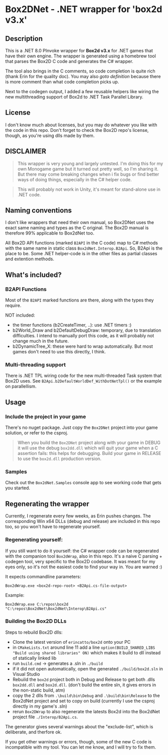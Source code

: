 # Box2DNet - .NET wrapper for 'box2d v3.x'

## Description

This is a .NET 8.0 PInvoke wrapper for **Box2d v3.x** for .NET games that have their own engine. The wrapper is generated using a homebrew tool that parses the Box2D C code and generates the C# wrapper.

The tool also brings in the C comments, so code completion is quite rich (thank Erin for the quality doc). You may also *goto definition* because there is more comment than what code completion picks up.

Next to the codegen output, I added a few reusable helpers like wiring the new multithreading support of Box2d to .NET Task Parallel Library.

## License

I don't know much about licenses, but you may do whatever you like with the code in this repo. Don't forget to check the Box2D repo's license, though, as you're using dlls made by them.

## DISCLAIMER

> This wrapper is very young and largely untested. I'm doing this for my own Monogame game but it turned out pretty well, so I'm sharing it. But there may come breaking changes when i fix bugs or find better ways of doing things, especially in the C# helper code.

> This will probably not work in Unity, it's meant for stand-alone use in .NET code.

## Naming conventions

I don't like wrappers that need their own manual, so Box2DNet uses the exact same naming and types as the C original. The Box2D manual is therefore 99% applicable to Box2dNet too. 

All Box2D API functions (marked ```B2API``` in the C code) map to C# methods with the same name in static class ```Box2dNet.Interop.B2Api```. So, B2Api is the place to be. 
Some .NET helper-code is in the other files as partial classes and extention methods.

## What's included?

### B2API Functions

Most of the ```B2API``` marked functions are there, along with the types they require. 

NOT included:

* the timer functions (b2CreateTimer, ..): use .NET timers :)
* b2World_Draw and b2DefaultDebugDraw: temporary, due to translation difficulties. I intend to manually port this code, as it will probably not change much in the future.
* b2DynamicTree_X: these were hard to wrap automatically. But most games don't need to use this directly, I think.

### Multi-threading support

There is .NET TPL wiring code for the new multi-threaded Task system that Box2D uses. See ```B2Api.b2DefaultWorldDef_WithDotNetTpl()``` or the example on parallellism.

## Usage

### Include the project in your game

There's no nuget package. Just copy the ```Box2DNet``` project into your game solution, or refer to the csproj.

> When you build the ```Box2DNet``` project along with your game in DEBUG it will use the debug ```box2dd.dll``` which will quit your game when a C assertion fails: this helps for debugging. Build your game in RELEASE to use the ```box2d.dll``` production version.

### Samples

Check out the ```Box2dNet.Samples``` console app to see working code that gets you started.

## Regenerating the wrapper

Currently, I regenerate every few weeks, as Erin pushes changes. The corresponding Win x64 DLLs (debug and release) are included in this repo too, so you won't have to regenerate yourself. 

### Regenerating yourself:

If you still want to do it yourself: the C# wrapper code can be regenerated with the companion tool ```Box2dWrap```, also in this repo. 
It's a naive C parsing + codegen tool, very specific to the Box2D codebase. It was meant for my eyes only, so it's not the easiest code to find your way in. You are warned :)

It expects commandline parameters: 

```Box2dWrap.exe <box2d-repo-root> <B2Api.cs-file-output>``` 

Example:

```Box2dWrap.exe C:\repos\box2d "C:\repos\Box2dNet\Box2dNet\Interop\B2Api.cs"```

### Building the Box2D DLLs

Steps to rebuild Box2D dlls:

* Clone the latest version of ```erincatto/box2d``` onto your PC
* in ```CMakeLists.txt``` around line 11 add a line ```option(BUILD_SHARED_LIBS "Build using shared libraries" ON)``` which makes it build to dll instead of statically linked lib
* run ```build.cmd``` -> generates a .sln in ```./build```
* if it did not open automatically, open the generated ```./build/box2d.sln``` in Visual Studio
* Rebuild the ```box2d``` project both in Debug and Release to get both .dlls ```box2dd.dll``` and ```box2d.dll```. (don't build the entire sln, it gives errors in the non-static build, atm)
* copy the 2 dlls from ```.\build\bin\Debug``` and ```.\build\bin\Release``` to the Box2dNet project and set to copy on build (currently I use the csproj directly in my game's .sln)
* rerun ```Box2DWrap``` to also regenerate the latests Box2d into the Box2dNet project file ```./Interop/B2Api.cs```.

The generator gives several warnings about the "exclude-list", which is deliberate, and therfore ok.

If you get other warnings or errors, though, some of the new C code is incompatible with my tool. You can let me know, and I will try to fix them.

